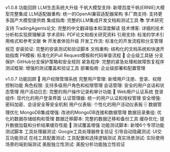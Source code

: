 v1.0.8 功能回顾
LLM生态系统大升级
千帆大模型支持: 新增百度千帆(ERNIE)大模型完整集成
LLM适配器重构: 统一的OpenAI兼容适配器架构
多厂商支持: 支持更多国产大模型提供商
集成指南: 完整的LLM集成开发文档和测试工具
📚 学术研究支持
TradingAgents论文: 完整的中文翻译版本和深度解读
技术博客: 详细的技术分析和实现原理解读
学术资料: PDF论文和相关研究资料
引用支持: 标准的学术引用格式和参考文献
🛠️ 开发者体验升级
开发工作流: 标准化的开发流程和分支管理规范
安装验证: 完整的安装测试和验证脚本
文档重构: 结构化的文档系统和快速开始指南
PR模板: 标准化的Pull Request模板和代码审查流程
🔧 企业级工具链
分支保护: GitHub分支保护策略和安全规则
紧急程序: 完整的紧急处理和故障恢复程序
测试框架: 增强的测试覆盖和验证工具
部署指南: 企业级部署和配置管理

v1.0.7 功能回顾
👥 用户权限管理系统
完整用户管理: 新增用户注册、登录、权限控制功能
角色权限: 支持多级用户角色和权限管理
会话管理: 安全的用户会话和状态管理
用户活动日志: 完整的用户操作记录和审计功能
🔐 Web用户认证系统
登录组件: 现代化的用户登录界面
认证管理器: 统一的用户认证和授权管理
安全增强: 密码加密、会话安全等安全机制
用户仪表板: 个性化的用户活动仪表板
🗄️ 数据管理优化
MongoDB集成增强: 改进的MongoDB连接和数据管理
数据目录重组: 优化的数据存储结构和管理
数据迁移脚本: 完整的数据迁移和备份工具
缓存优化: 提升数据加载和分析结果缓存性能
🧪 测试覆盖增强
功能测试脚本: 新增6个专项功能测试脚本
工具处理器测试: Google工具处理器修复验证
引导自动隐藏测试: UI交互功能测试
在线工具配置测试: 工具配置和选择逻辑测试
真实场景测试: 实际使用场景的端到端测试
美股独立性测试: 美股分析功能独立性验证
